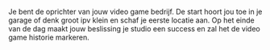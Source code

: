 Je bent de oprichter van jouw video game bedrijf. De start hoort jou toe in je garage of denk groot ipv klein en schaf je eerste locatie aan. Op het einde van de dag maakt jouw beslissing je studio een success en zal het de video game historie markeren.
